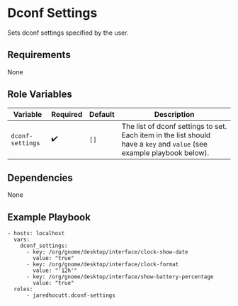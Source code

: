 # Dconf Settings

Sets dconf settings specified by the user.

## Requirements

None

## Role Variables

| Variable         | Required           | Default | Description                                                                                                            |
| ---------------- | ------------------ | ------- | ---------------------------------------------------------------------------------------------------------------------- |
| `dconf-settings` | :heavy_check_mark: | `[]`    | The list of dconf settings to set. Each item in the list should have a `key` and `value` (see example playbook below). |

## Dependencies

None

## Example Playbook

```
- hosts: localhost
  vars:
    dconf_settings:
      - key: /org/gnome/desktop/interface/clock-show-date
        value: "true"
      - key: /org/gnome/desktop/interface/clock-format
        value: "'12h'"
      - key: /org/gnome/desktop/interface/show-battery-percentage
        value: "true"
  roles:
      - jaredhocutt.dconf-settings
```
